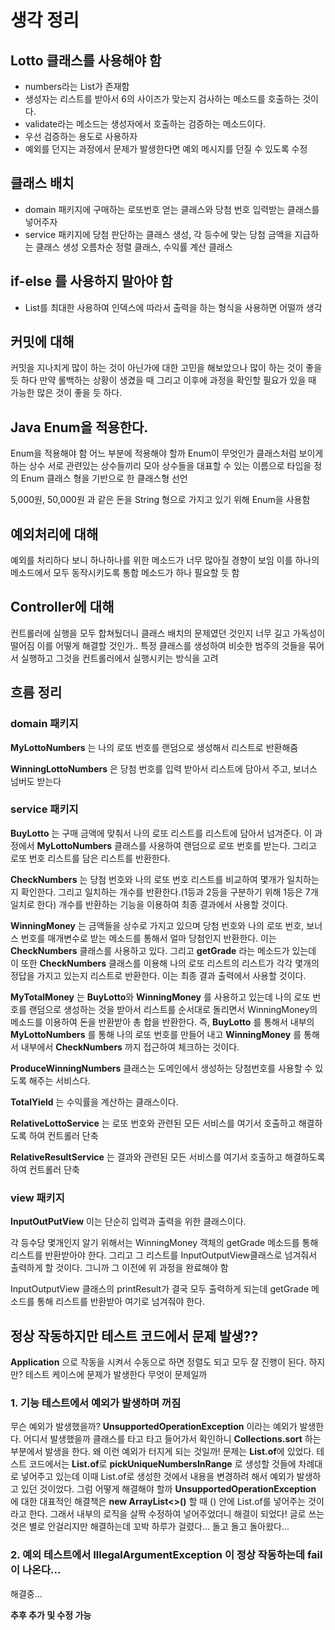 # 생각 정리
## Lotto 클래스를 사용해야 함
- numbers라는 List가 존재함
- 생성자는 리스트를 받아서 6의 사이즈가 맞는지 검사하는 메소드를 호출하는 것이다.
- validate라는 메소드는 생성자에서 호출하는 검증하는 메소드이다.
- 우선 검증하는 용도로 사용하자
- 예외를 던지는 과정에서 문제가 발생한다면 예외 메시지를 던질 수 있도록 수정

## 클래스 배치
- domain 패키지에 구매하는 로또번호 얻는 클래스와 당첨 번호 입력받는 클래스를 넣어주자
- service 패키지에 당첨 판단하는 클래스 생성, 각 등수에 맞는 당첨 금액을 지급하는 클래스 생성 오름차순 정렬 클래스, 수익률 계산 클래스

## if-else 를 사용하지 말아야 함
- List를 최대한 사용하여 인덱스에 따라서 출력을 하는 형식을 사용하면 어떨까 생각

## 커밋에 대해
커밋을 지나치게 많이 하는 것이 아닌가에 대한 고민을 해보았으나 많이 하는 것이 좋을 듯 하다
만약 롤백하는 상황이 생겼을 때 그리고 이후에 과정을 확인할 필요가 있을 때 가능한 많은 것이 좋을 듯 하다.

## Java Enum을 적용한다.
Enum을 적용해야 함
어느 부분에 적용해야 할까
Enum이 무엇인가
클래스처럼 보이게 하는 상수
서로 관련있는 상수들끼리 모아 상수들을 대표할 수 있는 이름으로 타입을 정의
Enum 클래스 형을 기반으로 한 클래스형 선언

5,000원, 50,000원 과 같은 돈을 String 형으로 가지고 있기 위해 Enum을 사용함

## 예외처리에 대해
예외를 처리하다 보니 하나하나를 위한 메소드가 너무 많아질 경향이 보임
이를 하나의 메소드에서 모두 동작시키도록 통합 메소드가 하나 필요할 듯 함

## Controller에 대해
컨트롤러에 실행을 모두 합쳐뒀더니 클래스 배치의 문제였던 것인지 너무 길고 가독성이 떨어짐
이를 어떻게 해결할 것인가..
특정 클래스를 생성하여 비슷한 범주의 것들을 묶어서 실행하고 그것을 컨트롤러에서 실행시키는 방식을 고려

## 흐름 정리
### **domain** 패키지
**MyLottoNumbers** 는 나의 로또 번호를 랜덤으로 생성해서 리스트로 반환해줌

**WinningLottoNumbers** 은 당첨 번호를 입력 받아서 리스트에 담아서 주고, 보너스 넘버도 받는다

### **service** 패키지
**BuyLotto** 는 구매 금액에 맞춰서 나의 로또 리스트를 리스트에 담아서 넘겨준다.
이 과정에서 **MyLottoNumbers** 클래스를 사용하여 랜덤으로 로또 번호를 받는다.
그리고 로또 번호 리스트를 담은 리스트를 반환한다.

**CheckNumbers** 는 당첨 번호와 나의 로또 번호 리스트를 비교하여 몇개가 일치하는지 확인한다.
그리고 일치하는 개수를 반환한다.(1등과 2등을 구분하기 위해 1등은 7개 일치로 한다)
개수를 반환하는 기능을 이용하여 최종 결과에서 사용할 것이다.

**WinningMoney** 는 금액들을 상수로 가지고 있으며 당첨 번호와 나의 로또 번호, 보너스 번호를 매개변수로 받는 메소드를 통해서 얼마 당첨인지 반환한다.
이는 **CheckNumbers** 클래스를 사용하고 있다.
그리고 **getGrade** 라는 메소드가 있는데 이 또한 **CheckNumbers** 클래스를 이용해 나의 로또 리스트의 리스트가 각각 몇개의 정답을 가지고 있는지 리스트로 반환한다.
이는 최종 결과 출력에서 사용할 것이다.

**MyTotalMoney** 는 **BuyLotto**와 **WinningMoney** 를 사용하고 있는데 나의 로또 번호를 랜덤으로 생성하는 것을 받아서 리스트를 순서대로 돌리면서 WinningMoney의 메소드를 이용하여 돈을 반환받아 총 합을 반환한다.
즉, **BuyLotto** 를 통해서 내부의 **MyLottoNumbers** 를 통해 나의 로또 번호를 만들어 내고 **WinningMoney** 를 통해서 내부에서 **CheckNumbers** 까지 접근하여 체크하는 것이다.

**ProduceWinningNumbers** 클래스는 도메인에서 생성하는 당첨번호를 사용할 수 있도록 해주는 서비스다.

**TotalYield** 는 수익률을 계산하는 클래스이다.

**RelativeLottoService** 는 로또 번호와 관련된 모든 서비스를 여기서 호출하고 해결하도록 하여 컨트롤러 단축

**RelativeResultService** 는 결과와 관련된 모든 서비스를 여기서 호출하고 해결하도록 하여 컨트롤러 단축

### view 패키지
**InputOutPutView** 이는 단순히 입력과 출력을 위한 클래스이다.


각 등수당 몇개인지 알기 위해서는 WinningMoney 객체의 getGrade 메소드를 통해 리스트를 반환받아야 한다.
그리고 그 리스트를 InputOutputView클래스로 넘겨줘서 출력하게 할 것이다.
그니까 그 이전에 위 과정을 완료해야 함

InputOutputView 클래스의 printResult가 결국 모두 출력하게 되는데
getGrade 메소드를 통해 리스트를 반환받아 여기로 넘겨줘야 한다.

## 정상 작동하지만 테스트 코드에서 문제 발생??
**Application** 으로 작동을 시켜서 수동으로 하면 정렬도 되고 모두 잘 진행이 된다.
하지만? 테스트 케이스에 문제가 발생한다
무엇이 문제일까
### 1. 기능 테스트에서 예외가 발생하며 꺼짐
무슨 예외가 발생했을까? **UnsupportedOperationException** 이라는 예외가 발생한다.
어디서 발생했을까
클래스를 타고 타고 들어가서 확인하니 **Collections.sort** 하는 부분에서 발생을 한다.
왜 이런 예외가 터지게 되는 것일까!
문제는 **List.of**에 있었다.
테스트 코드에서는 **List.of**로 **pickUniqueNumbersInRange** 로 생성할 것들에 차례대로 넣어주고 있는데 이때 List.of로 생성한 것에서 내용을 변경하려 해서 예외가 발생하고 있던 것이었다.
그럼 어떻게 해결해야 할까
**UnsupportedOperationException** 에 대한 대표적인 해결책은 **new ArrayList<>()** 할 때 () 안에 List.of를 넣어주는 것이라고 한다.
그래서 내부의 로직을 살짝 수정하여 넣어주었더니 해결이 되었다!
글로 쓰는 것은 별로 안걸리지만 해결하는데 꼬박 하루가 걸렸다...
돌고 돌고 돌아왔다...

### 2. 예외 테스트에서 IllegalArgumentException 이 정상 작동하는데 fail이 나온다...
해결중...


**추후 추가 및 수정 가능**